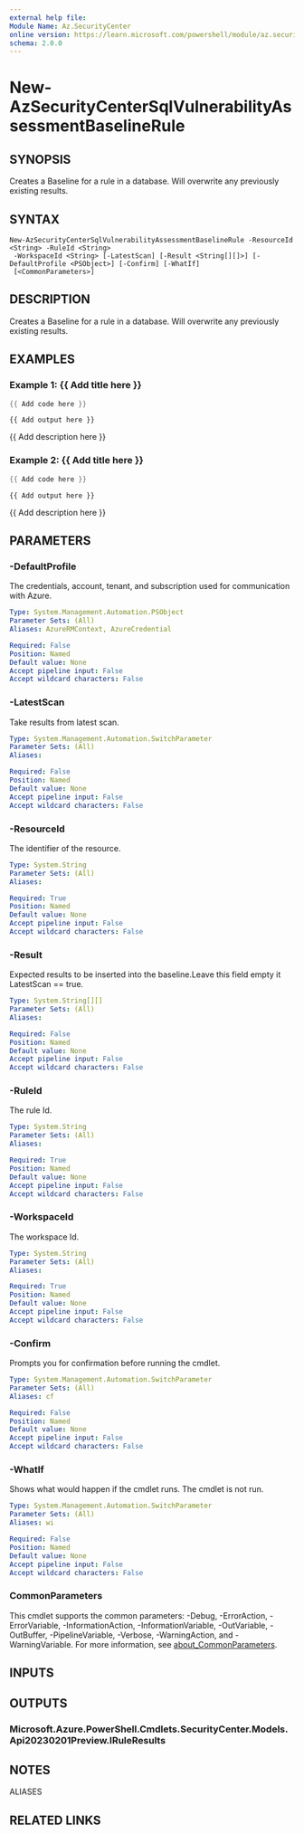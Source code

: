 ```yaml
---
external help file:
Module Name: Az.SecurityCenter
online version: https://learn.microsoft.com/powershell/module/az.securitycenter/new-azsecuritycentersqlvulnerabilityassessmentbaselinerule
schema: 2.0.0
---
```


# New-AzSecurityCenterSqlVulnerabilityAssessmentBaselineRule

## SYNOPSIS
Creates a Baseline for a rule in a database.
Will overwrite any previously existing results.

## SYNTAX

```
New-AzSecurityCenterSqlVulnerabilityAssessmentBaselineRule -ResourceId <String> -RuleId <String>
 -WorkspaceId <String> [-LatestScan] [-Result <String[][]>] [-DefaultProfile <PSObject>] [-Confirm] [-WhatIf]
 [<CommonParameters>]
```

## DESCRIPTION
Creates a Baseline for a rule in a database.
Will overwrite any previously existing results.

## EXAMPLES

### Example 1: {{ Add title here }}
```powershell
{{ Add code here }}
```

```output
{{ Add output here }}
```

{{ Add description here }}

### Example 2: {{ Add title here }}
```powershell
{{ Add code here }}
```

```output
{{ Add output here }}
```

{{ Add description here }}

## PARAMETERS

### -DefaultProfile
The credentials, account, tenant, and subscription used for communication with Azure.

```yaml
Type: System.Management.Automation.PSObject
Parameter Sets: (All)
Aliases: AzureRMContext, AzureCredential

Required: False
Position: Named
Default value: None
Accept pipeline input: False
Accept wildcard characters: False
```

### -LatestScan
Take results from latest scan.

```yaml
Type: System.Management.Automation.SwitchParameter
Parameter Sets: (All)
Aliases:

Required: False
Position: Named
Default value: None
Accept pipeline input: False
Accept wildcard characters: False
```

### -ResourceId
The identifier of the resource.

```yaml
Type: System.String
Parameter Sets: (All)
Aliases:

Required: True
Position: Named
Default value: None
Accept pipeline input: False
Accept wildcard characters: False
```

### -Result
Expected results to be inserted into the baseline.Leave this field empty it LatestScan == true.

```yaml
Type: System.String[][]
Parameter Sets: (All)
Aliases:

Required: False
Position: Named
Default value: None
Accept pipeline input: False
Accept wildcard characters: False
```

### -RuleId
The rule Id.

```yaml
Type: System.String
Parameter Sets: (All)
Aliases:

Required: True
Position: Named
Default value: None
Accept pipeline input: False
Accept wildcard characters: False
```

### -WorkspaceId
The workspace Id.

```yaml
Type: System.String
Parameter Sets: (All)
Aliases:

Required: True
Position: Named
Default value: None
Accept pipeline input: False
Accept wildcard characters: False
```

### -Confirm
Prompts you for confirmation before running the cmdlet.

```yaml
Type: System.Management.Automation.SwitchParameter
Parameter Sets: (All)
Aliases: cf

Required: False
Position: Named
Default value: None
Accept pipeline input: False
Accept wildcard characters: False
```

### -WhatIf
Shows what would happen if the cmdlet runs.
The cmdlet is not run.

```yaml
Type: System.Management.Automation.SwitchParameter
Parameter Sets: (All)
Aliases: wi

Required: False
Position: Named
Default value: None
Accept pipeline input: False
Accept wildcard characters: False
```

### CommonParameters
This cmdlet supports the common parameters: -Debug, -ErrorAction, -ErrorVariable, -InformationAction, -InformationVariable, -OutVariable, -OutBuffer, -PipelineVariable, -Verbose, -WarningAction, and -WarningVariable. For more information, see [about_CommonParameters](http://go.microsoft.com/fwlink/?LinkID=113216).

## INPUTS

## OUTPUTS

### Microsoft.Azure.PowerShell.Cmdlets.SecurityCenter.Models.Api20230201Preview.IRuleResults

## NOTES

ALIASES

## RELATED LINKS

